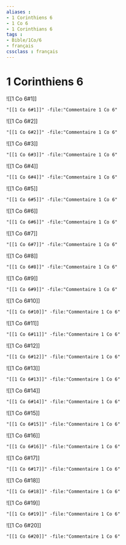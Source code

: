```yaml
---
aliases : 
- 1 Corinthiens 6
- 1 Co 6
- 1 Corinthians 6
tags : 
- Bible/1Co/6
- français
cssclass : français
---
```


# 1 Corinthiens 6

![[1 Co 6#1]]

```query
"[[1 Co 6#1]]" -file:"Commentaire 1 Co 6"
```

![[1 Co 6#2]]

```query
"[[1 Co 6#2]]" -file:"Commentaire 1 Co 6"
```

![[1 Co 6#3]]

```query
"[[1 Co 6#3]]" -file:"Commentaire 1 Co 6"
```

![[1 Co 6#4]]

```query
"[[1 Co 6#4]]" -file:"Commentaire 1 Co 6"
```

![[1 Co 6#5]]

```query
"[[1 Co 6#5]]" -file:"Commentaire 1 Co 6"
```

![[1 Co 6#6]]

```query
"[[1 Co 6#6]]" -file:"Commentaire 1 Co 6"
```

![[1 Co 6#7]]

```query
"[[1 Co 6#7]]" -file:"Commentaire 1 Co 6"
```

![[1 Co 6#8]]

```query
"[[1 Co 6#8]]" -file:"Commentaire 1 Co 6"
```

![[1 Co 6#9]]

```query
"[[1 Co 6#9]]" -file:"Commentaire 1 Co 6"
```

![[1 Co 6#10]]

```query
"[[1 Co 6#10]]" -file:"Commentaire 1 Co 6"
```

![[1 Co 6#11]]

```query
"[[1 Co 6#11]]" -file:"Commentaire 1 Co 6"
```

![[1 Co 6#12]]

```query
"[[1 Co 6#12]]" -file:"Commentaire 1 Co 6"
```

![[1 Co 6#13]]

```query
"[[1 Co 6#13]]" -file:"Commentaire 1 Co 6"
```

![[1 Co 6#14]]

```query
"[[1 Co 6#14]]" -file:"Commentaire 1 Co 6"
```

![[1 Co 6#15]]

```query
"[[1 Co 6#15]]" -file:"Commentaire 1 Co 6"
```

![[1 Co 6#16]]

```query
"[[1 Co 6#16]]" -file:"Commentaire 1 Co 6"
```

![[1 Co 6#17]]

```query
"[[1 Co 6#17]]" -file:"Commentaire 1 Co 6"
```

![[1 Co 6#18]]

```query
"[[1 Co 6#18]]" -file:"Commentaire 1 Co 6"
```

![[1 Co 6#19]]

```query
"[[1 Co 6#19]]" -file:"Commentaire 1 Co 6"
```

![[1 Co 6#20]]

```query
"[[1 Co 6#20]]" -file:"Commentaire 1 Co 6"
```

